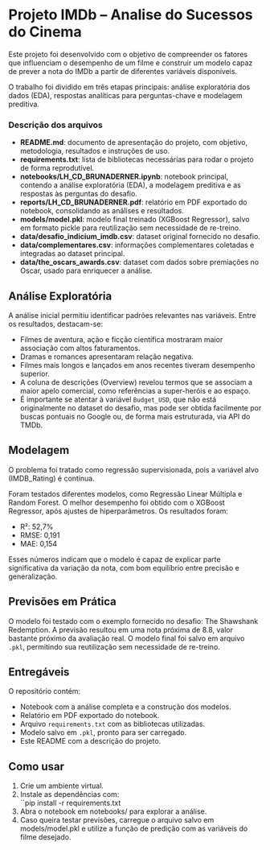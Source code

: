 # Projeto IMDb – Analise do Sucessos do Cinema

Este projeto foi desenvolvido com o objetivo de compreender os fatores que influenciam o desempenho de um filme e construir um modelo capaz de prever a nota do IMDb a partir de diferentes variáveis disponíveis.

O trabalho foi dividido em três etapas principais: análise exploratória dos dados (EDA), respostas analíticas para perguntas-chave e modelagem preditiva.


### Descrição dos arquivos

- **README.md**: documento de apresentação do projeto, com objetivo, metodologia, resultados e instruções de uso.  
- **requirements.txt**: lista de bibliotecas necessárias para rodar o projeto de forma reprodutível.  
- **notebooks/LH_CD_BRUNADERNER.ipynb**: notebook principal, contendo a análise exploratória (EDA), a modelagem preditiva e as respostas às perguntas do desafio.  
- **reports/LH_CD_BRUNADERNER.pdf**: relatório em PDF exportado do notebook, consolidando as análises e resultados.  
- **models/model.pkl**: modelo final treinado (XGBoost Regressor), salvo em formato pickle para reutilização sem necessidade de re-treino.  
- **data/desafio_indicium_imdb.csv**: dataset original fornecido no desafio.  
- **data/complementares.csv**: informações complementares coletadas e integradas ao dataset principal.  
- **data/the_oscars_awards.csv**: dataset com dados sobre premiações no Oscar, usado para enriquecer a análise.  

## Análise Exploratória

A análise inicial permitiu identificar padrões relevantes nas variáveis. Entre os resultados, destacam-se:

- Filmes de aventura, ação e ficção científica mostraram maior associação com altos faturamentos.  
- Dramas e romances apresentaram relação negativa.  
- Filmes mais longos e lançados em anos recentes tiveram desempenho superior.  
- A coluna de descrições (Overview) revelou termos que se associam a maior apelo comercial, como referências a super-heróis e ao espaço.
- É importante se atentar à variável `Budget_USD`, que não está originalmente no dataset do desafio, mas pode ser obtida facilmente por buscas pontuais no Google ou, de forma mais estruturada, via API do TMDb.


## Modelagem

O problema foi tratado como regressão supervisionada, pois a variável alvo (IMDB_Rating) é contínua.

Foram testados diferentes modelos, como Regressão Linear Múltipla e Random Forest. O melhor desempenho foi obtido com o XGBoost Regressor, após ajustes de hiperparâmetros. Os resultados foram:

- R²: 52,7%  
- RMSE: 0,191  
- MAE: 0,154  

Esses números indicam que o modelo é capaz de explicar parte significativa da variação da nota, com bom equilíbrio entre precisão e generalização.

## Previsões em Prática

O modelo foi testado com o exemplo fornecido no desafio: The Shawshank Redemption. A previsão resultou em uma nota próxima de 8.8, valor bastante próximo da avaliação real. O modelo final foi salvo em arquivo `.pkl`, permitindo sua reutilização sem necessidade de re-treino.

## Entregáveis

O repositório contém:

- Notebook com a análise completa e a construção dos modelos.  
- Relatório em PDF exportado do notebook.  
- Arquivo `requirements.txt` com as bibliotecas utilizadas.  
- Modelo salvo em `.pkl`, pronto para ser carregado.  
- Este README com a descrição do projeto.

## Como usar

1. Crie um ambiente virtual.  
2. Instale as dependências com:  
   ``pip install -r requirements.txt
3. Abra o notebook em notebooks/ para explorar a análise.
4. Caso queira testar previsões, carregue o arquivo salvo em models/model.pkl e utilize a função de predição com as variáveis do filme desejado.
